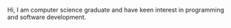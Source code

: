Hi, I am computer science graduate and have keen interest in programming and software development.

<!---
shubham190892/shubham190892 is a ✨ special ✨ repository because its `README.md` (this file) appears on your GitHub profile.
You can click the Preview link to take a look at your changes.
--->
